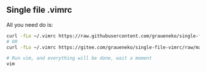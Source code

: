 ## Single file .vimrc

All you need do is:
```bash
curl -fLo ~/.vimrc https://raw.githubusercontent.com/graueneko/single-file-vimrc/master/.vimrc # For international users
# OR
curl -fLo ~/.vimrc https://gitee.com/graueneko/single-file-vimrc/raw/master/.vimrc # For Chinese users

# Run vim, and everything will be done, wait a moment
vim
```
